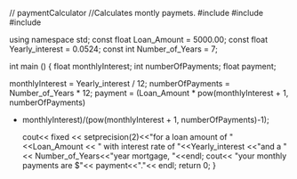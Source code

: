 // paymentCalculator
//Calculates montly paymets.
#include<iostream>
#include<cmath>
#include<iomanip>

using namespace std;
const float Loan_Amount = 5000.00;
const float Yearly_interest = 0.0524;
const int Number_of_Years = 7;

int main ()
{
float monthlyInterest;
int numberOfPayments;
float payment;

monthlyInterest = Yearly_interest / 12;
numberOfPayments = Number_of_Years * 12;
payment = (Loan_Amount * pow(monthlyInterest + 1, numberOfPayments)
* monthlyInterest)/(pow(monthlyInterest + 1, numberOfPayments)-1);

    cout<< fixed << setprecision(2)<<"for a loan amount of "
    <<Loan_Amount << " with interest rate of "<<Yearly_interest
    <<"and a " << Number_of_Years<<"year mortgage, "<<endl;
    cout<< "your monthly payments are $"<< payment<<"."<< endl;
    return 0;
}

